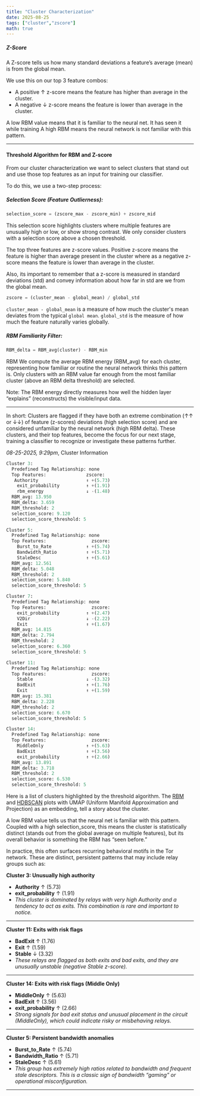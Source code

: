 ```yaml
---
title: "Cluster Characterization"
date: 2025-08-25
tags: ["cluster","zscore"]
math: true
---
```

##### Z-Score
A Z-score tells us how many standard deviations a feature’s average (mean) is from the global mean.

We use this on our top 3 feature combos:
- A positive ↑ z-score means the feature has higher than average in the cluster.
- A negative ↓ z-score means the feature is lower than average in the cluster.

A low RBM value means that it is familiar to the neural net. It has seen it while training
A high RBM means the neural network is not familiar with this pattern.

---

#### **Threshold Algorithm for RBM and Z-score**

From our cluster characterization we want to select clusters that stand out and use those top features as an input for training our classifier.

To do this, we use a two-step process:

##### Selection Score (Feature Outlierness):

```python 
selection_score = (zscore_max - zscore_min) + zscore_mid
```

This selection score highlights clusters where multiple features are unusually high or low, or show strong contrast. We only consider clusters with a selection score above a chosen threshold.

The top three features are z-score values. Positive z-score means the feature is higher than average present in the cluster where as a negative z-score means the feature is lower than average in the cluster.

Also, its important to remember that a z-score is measured in standard deviations (std) and convey information about how far in std are we from the global mean.

```python
zscore = (cluster_mean - global_mean) / global_std
```

`cluster_mean - global_mean` is a measure of how much the cluster's mean deviates from the typical `global mean`.
`global_std` is the measure of how much the feature naturally varies globally.


##### RBM Familiarity Filter:

```python
RBM_delta = RBM_avg(cluster) - RBM_min

```
RBM We compute the average RBM energy (RBM_avg) for each cluster, representing how familiar or routine the neural network thinks this pattern is. Only clusters with an RBM value far enough from the most familiar cluster (above an RBM delta threshold) are selected.

Note: The RBM energy directly measures how well the hidden layer “explains” (reconstructs) the visible/input data.

---

In short:
Clusters are flagged if they have both an extreme combination (↑↑ or ↓↓) of feature (z-scores) deviations (high selection score) and are considered unfamiliar by the neural network (high RBM delta). These clusters, and their top features, become the focus for our next stage, training a classifier to recognize or investigate these patterns further.

*08-25-2025, 9:29pm*, Cluster Information
```python
Cluster 3:
  Predefined Tag Relationship: none
  Top Features:               zscore:
   Authority                  ↑ +(5.73)
    exit_probability          ↑ +(1.91)
    rbm_energy                ↓ -(1.48)
  RBM_avg: 13.950
  RBM_delta: 3.659
  RBM_threshold: 2
  selection_score: 9.120
  selection_score_threshold: 5

Cluster 5:
  Predefined Tag Relationship: none
  Top Features:                 zscore:
    Burst_to_Rate             ↑ +(5.74)
    Bandwidth_Ratio           ↑ +(5.71)
    StaleDesc                 ↑ +(5.61)
  RBM_avg: 12.561
  RBM_delta: 5.048
  RBM_threshold: 2
  selection_score: 5.840
  selection_score_threshold: 5

Cluster 7:
  Predefined Tag Relationship: none
  Top Features:                 zscore:
    exit_probability          ↑ +(2.47)
    V2Dir                     ↓ -(2.22)
    Exit                      ↑ +(1.67)
  RBM_avg: 14.815
  RBM_delta: 2.794
  RBM_threshold: 2
  selection_score: 6.360
  selection_score_threshold: 5

Cluster 11:
  Predefined Tag Relationship: none
  Top Features:                 zscore:
    Stable                    ↓ -(3.32)
    BadExit                   ↑ +(1.76)
    Exit                      ↑ +(1.59)
  RBM_avg: 15.381
  RBM_delta: 2.228
  RBM_threshold: 2
  selection_score: 6.670
  selection_score_threshold: 5

Cluster 14:
  Predefined Tag Relationship: none
  Top Features:                 zscore:
    MiddleOnly                ↑ +(5.63)
    BadExit                   ↑ +(3.56)
    exit_probability          ↑ +(2.66)
  RBM_avg: 13.891
  RBM_delta: 3.718
  RBM_threshold: 2
  selection_score: 6.530
  selection_score_threshold: 5
```


Here is a list of clusters highlighted by the threshold algorithm.
The [RBM](/plots/RBM_Energy_Overlay_UMAP_8252025.html) and [HDBSCAN](/plots/hdbscan_cluster_on_UMAP1_vs_UMAP2_TOPF_8252025.html) plots with UMAP (Uniform Manifold Approximation and Projection) as an embedding, tell a story about the cluster. 

A low RBM value tells us that the neural net is familiar with this pattern. Coupled with a high selection_score, this means the cluster is statistically distinct (stands out from the global average on multiple features), but its overall behavior is something the RBM has “seen before.”

In practice, this often surfaces recurring behavioral motifs in the Tor network. These are distinct, persistent patterns that may include relay groups such as:

**Cluster 3: Unusually high authority**
- **Authority** ↑ (5.73)
- **exit_probability** ↑ (1.91)
- *This cluster is dominated by relays with very high Authority and a tendency to act as exits. This combination is rare and important to notice.*

---

**Cluster 11: Exits with risk flags**
- **BadExit** ↑ (1.76)
- **Exit** ↑ (1.59)
- **Stable** ↓ (3.32)
- *These relays are flagged as both exits and bad exits, and they are unusually unstable (negative Stable z-score).*

---

**Cluster 14: Exits with risk flags (Middle Only)**
- **MiddleOnly** ↑ (5.63)
- **BadExit** ↑ (3.56)
- **exit_probability** ↑ (2.66)
- *Strong signals for bad exit status and unusual placement in the circuit (MiddleOnly), which could indicate risky or misbehaving relays.*

---

**Cluster 5: Persistent bandwidth anomalies**
- **Burst_to_Rate** ↑ (5.74)
- **Bandwidth_Ratio** ↑ (5.71)
- **StaleDesc** ↑ (5.61)
- *This group has extremely high ratios related to bandwidth and frequent stale descriptors. This is a classic sign of bandwidth “gaming” or operational misconfiguration.*

---
